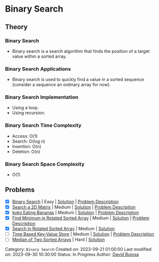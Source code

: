 # Binary Search

## Theory

### Binary Search

- Binary search is a search algorithm that finds the position of a target value within a sorted array.

### Binary Search Applications

- Binary search is used to quickly find a value in a sorted sequence (consider a sequence an ordinary array for now).

### Binary Search Implementation

- Using a loop.
- Using recursion.

### Binary Search Time Complexity

- Access: O(1)
- Search: O(log n)
- Insertion: O(n)
- Deletion: O(n)

### Binary Search Space Complexity

- O(1)

## Problems

- [x] [Binary Search](https://leetcode.com/problems/binary-search/) | Easy | [Solution](../../../src/easy/binary_search.rs) | [Problem Description](../../../src/easy/readme.md#704-binary-search)
- [x] [Search a 2D Matrix](https://leetcode.com/problems/search-a-2d-matrix/) | Medium | [Solution](../../../src/medium/search_a_2d_matrix.rs) | [Problem Description](../../../src/medium/readme.md#74-search-a-2d-matrix)
- [x] [koko Eating Bananas](https://leetcode.com/problems/koko-eating-bananas/) | Medium | [Solution](../../../src/medium/koko_eating_bananas.rs) | [Problem Description](../../../src/medium/readme.md#875-koko-eating-bananas)
- [x] [Find Minimum in Rotated Sorted Array](https://leetcode.com/problems/find-minimum-in-rotated-sorted-array/) | Medium | [Solution](../../../src/medium/find_minimum_in_rotated_sorted_array.rs) | [Problem Description](../../../src/medium/readme.md#153-find-minimum-in-rotated-sorted-array)
- [x] [Search in Rotated Sorted Array](https://leetcode.com/problems/search-in-rotated-sorted-array/) | Medium | [Solution](../../../src/medium/search_in_rotated_sorted_array.rs)
- [ ] [Time Based Key-Value Store](https://leetcode.com/problems/time-based-key-value-store/) | Medium | [Solution](../../../src/medium/time_based_key_value_store.rs) | [Problem Description](../../../src/medium/readme.md#981-time-based-key-value-store)
- [ ] [Median of Two Sorted Arrays](https://leetcode.com/problems/median-of-two-sorted-arrays/) | Hard | [Solution](../../../src/hard/median_of_two_sorted_arrays.rs)

Category: `Binary Search`
Created on: 2023-09-21 01:00:00
Last modified on: 2023-09-30 10:30:00
Status: In Progress
Author: [David Bujosa](https://github.com/bujosa)
